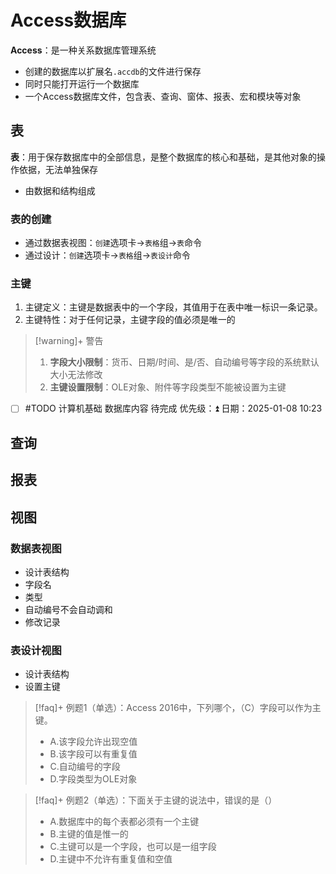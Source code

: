 # Access数据库

**Access**：是一种关系数据库管理系统
- 创建的数据库以扩展名`.accdb`的文件进行保存
- 同时只能打开运行一个数据库
- 一个Access数据库文件，包含表、查询、窗体、报表、宏和模块等对象

## 表

**表**：用于保存数据库中的全部信息，是整个数据库的核心和基础，是其他对象的操作依据，无法单独保存
- 由数据和结构组成

### 表的创建

- 通过数据表视图：`创建`选项卡->`表格`组->`表`命令
- 通过设计：`创建`选项卡->`表格`组->`表设计`命令

### 主键

1. 主键定义：主键是数据表中的一个字段，其值用于在表中唯一标识一条记录。
2. 主键特性：对于任何记录，主键字段的值必须是唯一的

>[!warning]+ 警告
>1. **字段大小限制**：货币、日期/时间、是/否、自动编号等字段的系统默认大小无法修改
>2. **主键设置限制**：OLE对象、附件等字段类型不能被设置为主键


- [ ] #TODO 计算机基础 数据库内容 待完成 优先级：⏫ 日期：2025-01-08 10:23

## 查询

## 报表

## 视图

### 数据表视图
- 设计表结构
- 字段名
- 类型
- 自动编号不会自动调和
- 修改记录

### 表设计视图
- 设计表结构
- 设置主键

>[!faq]+ 例题1（单选）：Access 2016中，下列哪个，（C）字段可以作为主键。
> - A.该字段允许出现空值
> - B.该字段可以有重复值
> - C.自动编号的字段
> - D.字段类型为OLE对象

>[!faq]+ 例题2（单选）：下面关于主键的说法中，错误的是（）
> - A.数据库中的每个表都必须有一个主键
> - B.主键的值是惟一的
> - C.主键可以是一个字段，也可以是一组字段
> - D.主键中不允许有重复值和空值


